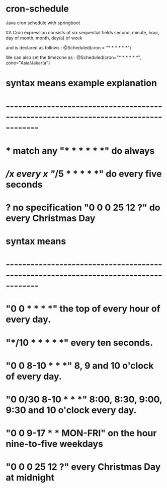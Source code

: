 # cron-schedule
Java cron schedule with springboot

#A Cron expression consists of six sequential fields
second, minute, hour, day of month, month, day(s) of week

and is declared as follows :
@Scheduled(cron = "* * * * * *")

We can also set the timezone as :
@Scheduled(cron="* * * * * *", zone="Asia/Jakarta")

# syntax            means                example                explanation
# ------------------------------------------------------------------------------------
# *                 match any            "* * * * * *"          do always
# */x               every x              "*/5 * * * * *"        do every five seconds
# ?                 no specification     "0 0 0 25 12 ?"        do every Christmas Day

# syntax                        means
# ------------------------------------------------------------------------------------
# "0 0 * * * *"                 the top of every hour of every day.
# "*/10 * * * * *"              every ten seconds.
# "0 0 8-10 * * *"              8, 9 and 10 o'clock of every day.
# "0 0/30 8-10 * * *"           8:00, 8:30, 9:00, 9:30 and 10 o'clock every day.
# "0 0 9-17 * * MON-FRI"        on the hour nine-to-five weekdays
# "0 0 0 25 12 ?"               every Christmas Day at midnight
